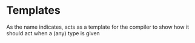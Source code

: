 # Templates
As the name indicates, acts as a template for the compiler to show how it should act when a (any) type is given
